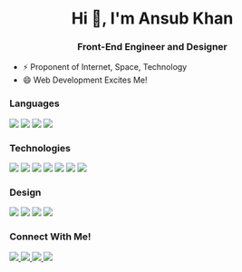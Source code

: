 
<h1 align="center">Hi 👋, I'm Ansub Khan</h1>
<h3 align="center"> Front-End Engineer and Designer</h3>

- ⚡  Proponent of Internet, Space, Technology 
- 😄 Web Development Excites Me!



### Languages
<div style="display:flex, flex-direction:row">
<img src="https://img.shields.io/badge/JavaScript-323330?style=for-the-badge&logo=javascript&logoColor=F7DF1E" />
<img src="https://img.shields.io/badge/CSS3-1572B6?style=for-the-badge&logo=css3&logoColor=white" />
<img src="https://img.shields.io/badge/HTML5-E34F26?style=for-the-badge&logo=html5&logoColor=white" />
<img src="https://img.shields.io/badge/Python-FFD43B?style=for-the-badge&logo=python&logoColor=darkgreen" />

</div>

### Technologies
<div style="display:flex, flex-direction:row">
<img src="https://img.shields.io/badge/React-20232A?style=for-the-badge&logo=react&logoColor=61DAFB" />
<img src="https://img.shields.io/badge/Bootstrap-563D7C?style=for-the-badge&logo=bootstrap&logoColor=white" />
<img src="https://img.shields.io/badge/npm-CB3837?style=for-the-badge&logo=npm&logoColor=white" />
<img src="https://img.shields.io/badge/Node.js-339933?style=for-the-badge&logo=nodedotjs&logoColor=white" />
<img src="https://img.shields.io/badge/Pandas-2C2D72?style=for-the-badge&logo=pandas&logoColor=white" />
<img src="https://img.shields.io/badge/MongoDB-4EA94B?style=for-the-badge&logo=mongodb&logoColor=white" />
 <img src="https://img.shields.io/badge/SQLite-07405E?style=for-the-badge&logo=sqlite&logoColor=white" />
 
### Design
<div style="display:flex, flex-direction:row">
<img src="https://img.shields.io/badge/Adobe%20Photoshop-31A8FF?style=for-the-badge&logo=Adobe%20Photoshop&logoColor=black" />
<img src="https://img.shields.io/badge/Figma-F24E1E?style=for-the-badge&logo=figma&logoColor=white" />
<img src="https://img.shields.io/badge/Adobe%20Lightroom-31A8FF?style=for-the-badge&logo=Adobe%20Lightroom&logoColor=white" />
<img src="https://img.shields.io/badge/Canva-%2300C4CC.svg?&style=for-the-badge&logo=Canva&logoColor=white" />
</div>

 ### Connect With Me!
<div style="display:flex, flex-direction:row">
<a href="https://twitter.com/justansub"  target="_blank"> <img src="https://img.shields.io/badge/Twitter-1DA1F2?style=for-the-badge&logo=twitter&logoColor=white"> </a>  
<a href="https://ansubkhan.com"  target="_blank"> <img src="https://img.shields.io/badge/website-000000?style=for-the-badge&logo=About.me&logoColor=white"> </a> <a href="https://www.linkedin.com/in/ansub"  target="_blank"> <img src="https://img.shields.io/badge/LinkedIn-0077B5?style=for-the-badge&logo=linkedin&logoColor=white"> </a>  
 <a href="https://dev.to/ansub"   target="_blank"> <img src="https://img.shields.io/badge/dev.to-0A0A0A?style=for-the-badge&logo=devdotto&logoColor=white"> </a> 
<div>




